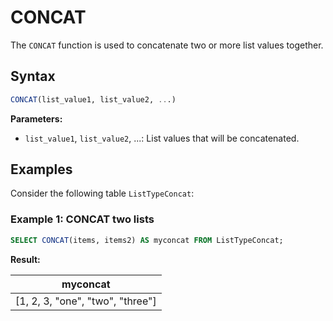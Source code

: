 # CONCAT

The `CONCAT` function is used to concatenate two or more list values together.

## Syntax

```sql
CONCAT(list_value1, list_value2, ...)
```

**Parameters:**

- `list_value1`, `list_value2`, ...: List values that will be concatenated.

## Examples

Consider the following table `ListTypeConcat`:

### Example 1: CONCAT two lists

```sql
SELECT CONCAT(items, items2) AS myconcat FROM ListTypeConcat;
```

**Result:**

| myconcat                            |
|-------------------------------------|
| [1, 2, 3, "one", "two", "three"]    |